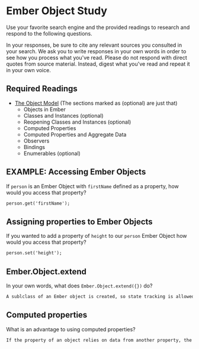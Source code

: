 # Ember Object Study

Use your favorite search engine and the provided readings to research and
respond to the following questions.

In your responses, be sure to cite any relevant sources you consulted in your
search. We ask you to write responses in your own words in order to see how you
process what you've read. Please do not respond with direct quotes from source
material. Instead, digest what you've read and repeat it in your own voice.

## Required Readings

-   [The Object Model](https://guides.emberjs.com/v2.11.0/object-model/) (The sections marked as (optional) are just that)
    - Objects in Ember
    - Classes and Instances (optional)
    - Reopening Classes and Instances (optional)
    - Computed Properties
    - Computed Properties and Aggregate Data
    - Observers
    - Bindings
    - Enumerables (optional)

## EXAMPLE: Accessing Ember Objects

If `person` is an Ember Object with `firstName` defined as a property, how would you access that property?

```md
person.get('firstName');
```

## Assigning properties to Ember Objects

If you wanted to add a property of `height` to our `person` Ember Object how would you access that property?

```md
person.set('height');
```

## Ember.Object.extend

In your own words, what does `Ember.Object.extend({})` do?

```md
A sublclass of an Ember object is created, so state tracking is allowed since it is not a normal object.
```

## Computed properties

What is an advantage to using computed properties?

```md
If the property of an object relies on data from another property, the whole application is able to have less code overall and be more DRY. A computed proprty can take simple input and use it and manipulate it for whatever is needed.
```
